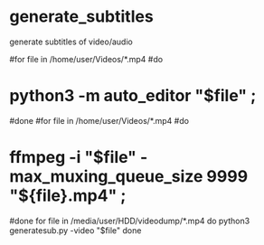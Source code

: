 # generate_subtitles
generate subtitles of video/audio


#for file in /home/user/Videos/*.mp4
#do
#    python3 -m auto_editor "$file" ;
#done
#for file in /home/user/Videos/*.mp4
#do
#    ffmpeg -i "$file" -max_muxing_queue_size 9999 "${file}.mp4" ;
#done
for file in /media/user/HDD/videodump/*.mp4
do
    python3 generatesub.py -video "$file"
done
